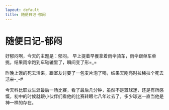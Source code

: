 ```yaml
---
layout: default
title: 随便日记-郁闷
---  
```


# 随便日记-郁闷
好郁闷啊，今天的主题是：郁闷。
早上提着早餐拿着雨伞骑车，雨伞跟单车单挑，结果雨伞跑到车轱辘里了，瞬间变了形=_=

昨晚上饿的死去活来，跟室友讨要了一包麦片泡了喝，结果天刚亮时拉稀拉个死去活来-_-#

今天科比职业生涯最后一场比赛，看了最后几分钟，虽然不是篮球迷，还是有所感慨，初中的时候就跟小伙伴们看他的比赛转眼七八年过去了，多少球迷一直当他是神一样的存在。